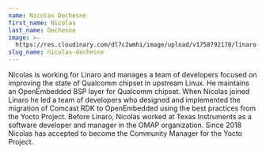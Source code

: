 ```yaml
---
name: Nicolas Dechesne
first_name: Nicolas
last_name: Dechesne
image: >-
  https://res.cloudinary.com/dl7c2wmhi/image/upload/v1758792170/linaro-website/images/author/nicolas-dechesne
slug_name: nicolas-dechesne
---
```


Nicolas is working for Linaro and manages a team of developers focused on improving the state of Qualcomm chipset in upstream Linux. He maintains an OpenEmbedded BSP layer for Qualcomm chipset. When Nicolas joined Linaro he led a team of developers who designed and implemented the migration of Comcast RDK to OpenEmbedded using the best practices from the Yocto Project. Before Linaro, Nicolas worked at Texas Instruments as a software developer and manager in the OMAP organization. Since 2018 Nicolas has accepted to become the Community Manager for the Yocto Project.

